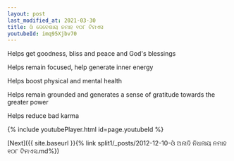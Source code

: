 ```yaml
---
layout: post
last_modified_at: 2021-03-30
title: ଓଁ ଦେବେଶାୟ ନମାହ ୧୦୮ ଟିମଏସ
youtubeId: imq95Xjbv70
---
```

 
 
Helps get goodness, bliss and peace and God's blessings
 
Helps remain focused, help generate inner energy 
 
Helps boost physical and mental health 
 
Helps remain grounded and generates a sense of gratitude towards the greater power 
 
Helps reduce bad karma
 
 
 
 


{% include youtubePlayer.html id=page.youtubeId %}
 
[Next]({{ site.baseurl }}{% link  split1/_posts/2012-12-10-ଓଁ ଅନାଦି ନିଧନାୟ ନମାହ  ୧୦୮ ଟିମଏସ.md%})
 
